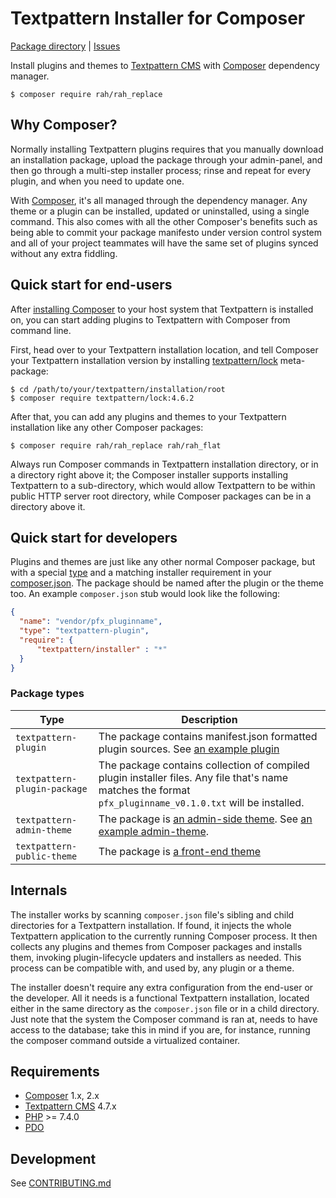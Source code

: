 Textpattern Installer for Composer
=====

[Package directory](https://packagist.org/search/?q=textpattern) | [Issues](https://github.com/gocom/textpattern-installer/issues)

Install plugins and themes to [Textpattern CMS](https://textpattern.com)
with [Composer](https://getcomposer.org/) dependency manager.

```shell
$ composer require rah/rah_replace
```

Why Composer?
-----

Normally installing Textpattern plugins requires that you manually download an
installation package, upload the package through your admin-panel, and then go
through a multi-step installer process; rinse and repeat for every plugin, and
when you need to update one.

With [Composer](https://getcomposer.org/), it's all managed through the
dependency manager. Any theme or a plugin can be installed, updated or
uninstalled, using a single command. This also comes with all the other
Composer's benefits such as being able to commit your package manifesto under
version  control system and all of your project teammates will have the same
set of plugins synced without any extra fiddling.

Quick start for end-users
-----

After [installing Composer](https://getcomposer.org/doc/00-intro.md) to your
host system that Textpattern is installed on, you can start adding plugins
to Textpattern with Composer from command line.

First, head over to your Textpattern installation location, and tell
Composer your Textpattern installation version by installing
[textpattern/lock](https://github.com/gocom/textpattern-lock) meta-package:

```shell
$ cd /path/to/your/textpattern/installation/root
$ composer require textpattern/lock:4.6.2
```

After that, you can add any plugins and themes to your Textpattern installation
like any other Composer packages:

```shell
$ composer require rah/rah_replace rah/rah_flat
```

Always run Composer commands in Textpattern installation directory, or in a
directory right above it; the Composer installer supports installing Textpattern
to a sub-directory, which would allow Textpattern to be within public HTTP
server  root directory, while Composer packages can be in a directory above it.

Quick start for developers
-----

Plugins and themes are just like any other normal Composer package, but with a
special [type](https://getcomposer.org/doc/04-schema.md#type) and a matching
installer requirement in your
[composer.json](https://getcomposer.org/doc/04-schema.md). The package should be
named after the plugin or the theme too. An example `composer.json` stub would
look like the following:

```json
{
  "name": "vendor/pfx_pluginname",
  "type": "textpattern-plugin",
  "require": {
      "textpattern/installer" : "*"
  }
}
```

### Package types

| Type                   | Description |
|------------------------|-------------|
| `textpattern-plugin` | The package contains manifest.json formatted plugin sources. See [an example plugin](https://github.com/gocom/abc_plugin) |
| `textpattern-plugin-package`| The package contains collection of compiled plugin installer files. Any file that's name matches the format `pfx_pluginname_v0.1.0.txt` will be installed. |
| `textpattern-admin-theme` | The package is [an admin-side theme](https://docs.textpattern.com/themes/admin-side-themes). See [an example admin-theme](https://github.com/gocom/abc_theme).  |
| `textpattern-public-theme` | The package is [a front-end theme](https://docs.textpattern.com/themes/front-end-themes) |

Internals
-----

The installer works by scanning `composer.json` file's sibling and child
directories for a Textpattern installation. If found, it injects the whole
Textpattern application to the currently running Composer process. It then
collects any plugins and themes from Composer packages and installs them,
invoking plugin-lifecycle updaters and installers as needed. This process
can be compatible with, and used by, any plugin or a theme.

The installer doesn't require any extra configuration from the end-user or the
developer. All it needs is a functional Textpattern installation, located
either in the same directory as the `composer.json` file or in a child
directory. Just note that the system the Composer command is ran at, needs to
have access to the database; take this in mind if you are, for instance, running
the composer command outside a virtualized container.

Requirements
-----

* [Composer](https://getcomposer.org/) 1.x, 2.x
* [Textpattern CMS](https://textpattern.com/) 4.7.x
* [PHP](https://secure.php.net/) >= 7.4.0
* [PDO](https://secure.php.net/manual/en/book.pdo.php)

Development
----

See [CONTRIBUTING.md](CONTRIBUTING.md)
